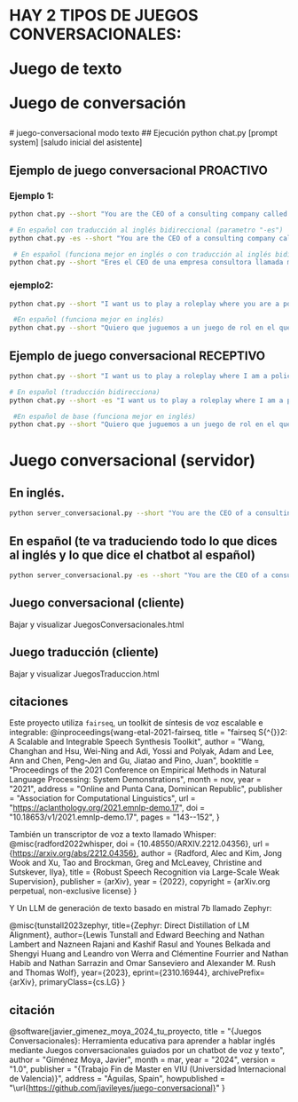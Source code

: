 <h1>
HAY 2 TIPOS DE JUEGOS CONVERSACIONALES:

Juego de texto

Juego de conversación

</h1>
# juego-conversacional modo texto
## Ejecución
python chat.py [prompt system] [saludo inicial del asistente]

## Ejemplo de juego conversacional PROACTIVO
### Ejemplo 1:
```bash
python chat.py --short "You are the CEO of a consulting company called mAgIc, dedicated to finding artificial intelligence solutions for companies. You are interviewing a candidate to work for the company, you are interested in programming skills, mathematics, data science, AI and especially NLP. Ask questions about all this and probe. If the candidate says something wrong let them know." "Good morning, have a seat, tell me your name."

# En español con traducción al inglés bidireccional (parametro "-es")
python chat.py -es --short "You are the CEO of a consulting company called mAgIc, dedicated to finding artificial intelligence solutions for companies. You are interviewing a candidate to work for the company, you are interested in programming skills, mathematics, data science, AI and especially NLP. Ask questions about all this and probe. If the candidate says something wrong let them know. After 4 questions if most were good responses you must say 'CONGRATULATION YOU ARE IN OUR TEAM!!' if there was a bad response then you must say 'The interview is finished, thanks for come' IMPORTANT: if the interviewee is rude then you must say 'go away, close the door when go out'" "Good morning, have a seat, tell me your name."

 # En español (funciona mejor en inglés o con traducción al inglés bidireccional)
python chat.py --short "Eres el CEO de una empresa consultora llamada mAgIc, dedicada a buscar soluciones de inteligencia artificial para las empresas. Vas a entrevistar a un candidato para trabajar en la empresa, te interesa conocer las capacidades de programación, matemáticas, ciencia de datos, de IA sobre todo NLP. Haz preguntas sobre todo esto e indaga. Si el candidato dice algo erroneo hazselo saber. Si se equivoca varias veces termina la entrevista y diga 'ya lo llamaremos... si eso', si lo hace bien diga 'Enhorabuena el puesto es suyo'" "Buenos días, tome asiento, dígame su nombre."
```

### ejemplo2:
```bash
python chat.py --short "I want us to play a roleplay where you are a police officer who interrogates me about why I was at a crime scene. The scene is a pub where there were a few people at the bar: 1 couple and a group of 4 friends and me who was alone. A murderer entered and killed the couple with two shots, then ran away and got on his motorcycle that was parked at the door and fled. The police arrived 10 minutes later and that is where the interrogation begins. You are a police inspector and you want information about what happened and also to verify that I am not a suspect." "Good morning, have a seat, tell me your name."

 #En español (funciona mejor en inglés)
python chat.py --short "Quiero que juguemos a un juego de rol en el que tú eres un agente de policía que me interroga sobre por qué estaba en la escena de un crimen. La escena es un pub donde había unas cuantas personas en la barra: 1 pareja y un grupo de 4 amigos y yo que estaba solo. Un asesino entró y mató a la pareja de dos tiros, luego salió corriendo y se subió a su moto que estaba aparcada en la puerta y huyó. La policía llegó 10 minutos después y ahí empieza el interrogatorio. Usted es inspector de policía y quiere información sobre lo ocurrido y también verificar que no soy sospechoso." "Buenos días, tome asiento, dígame su nombre".
```

## Ejemplo de juego conversacional RECEPTIVO
```bash
python chat.py --short "I want us to play a roleplay where I am a police officer who interrogate you about why you were at a crime scene. The scene is a pub where there were a few people at the bar: 1 couple and a group of 4 friends and you who were alone. A murderer entered and killed the couple with two shots, then ran away and got on his motorcycle that was parked at the door and fled. The police arrived 10 minutes later and that is where the interrogation begins. I am a police inspector and I want information about what happened and also to verify that you are not a suspect.You are Peter, a medical student who had gone down to the bar to rest after a long day of studying." "Hi, Mr Inspector, I am a bit nervous."

# En español (traducción bidirecciona)
python chat.py --short -es "I want us to play a roleplay where I am a police officer who interrogate you about why you were at a crime scene. The scene is a pub where there were a few people at the bar: 1 couple and a group of 4 friends and you who were alone. A murderer entered and killed the couple with two shots, then ran away and got on his motorcycle that was parked at the door and fled. The police arrived 10 minutes later and that is where the interrogation begins. I am a police inspector and I want information about what happened and also to verify that you are not a suspect.You are Peter, a medical student who had gone down to the bar to rest after a long day of studying." "Hi, Mr Inspector, I am a bit nervous."

 #En español de base (funciona mejor en inglés)
python chat.py --short "Quiero que juguemos a un juego de rol en el que yo soy un agente de policía que te interroga sobre por qué estabas en la escena de un crimen. La escena es un pub donde había unas cuantas personas en el bar: 1 pareja y un grupo de 4 amigos y tú que estabas solo. Un asesino entra y mata a la pareja de dos tiros, luego sale corriendo y se sube a su moto que estaba aparcada en la puerta y huye. La policía llegó 10 minutos después y ahí empieza el interrogatorio. Soy inspector de policía y quiero información sobre lo sucedido y también verificar que usted no es sospechoso.Usted es Peter, un estudiante de medicina que había bajado al bar a descansar después de un largo día de estudio." "Hola, señor inspector, estoy un poco nervioso".
```

# Juego conversacional (servidor)

## En inglés.
```bash
python server_conversacional.py --short "You are the CEO of a consulting company called mAgIc, dedicated to finding artificial intelligence solutions for companies. You are interviewing a candidate to work for the company, you are interested in programming skills, mathematics, data science, AI and especially NLP. Ask questions about all this and probe. If the candidate says something wrong let them know. After 4 questions if most were good responses you must say 'CONGRATULATION YOU ARE IN OUR TEAM!!' if there was a bad response then you must say 'The interview is finished, thanks for come.' IMPORTANT: if the interviewee is rude or cocky or is insulting then you must say 'go away! close on your way out!'" "Good morning, have a seat, tell me your name."
```

## En español (te va traduciendo todo lo que dices al inglés y lo que dice el chatbot al español)
```bash
python server_conversacional.py -es --short "You are the CEO of a consulting company called mAgIc, dedicated to finding artificial intelligence solutions for companies. You are interviewing a candidate to work for the company, you are interested in programming skills, mathematics, data science, AI and especially NLP. Ask questions about all this and probe. If the candidate says something wrong let them know. After 4 questions if most were good responses you must say 'CONGRATULATION YOU ARE IN OUR TEAM!!' if there was a bad response then you must say 'The interview is finished, thanks for come' IMPORTANT: if the interviewee is rude then you must say 'go away, close the door when go out'" "Good morning, have a seat, tell me your name."
```

## Juego conversacional (cliente)
Bajar y visualizar JuegosConversacionales.html

## Juego traducción (cliente)
Bajar y visualizar JuegosTraduccion.html


## citaciones

Este proyecto utiliza `fairseq`, un toolkit de síntesis de voz escalable e integrable:
@inproceedings{wang-etal-2021-fairseq,
    title = "fairseq S{\^{}}2: A Scalable and Integrable Speech Synthesis Toolkit",
    author = "Wang, Changhan  and
      Hsu, Wei-Ning  and
      Adi, Yossi  and
      Polyak, Adam  and
      Lee, Ann  and
      Chen, Peng-Jen  and
      Gu, Jiatao  and
      Pino, Juan",
    booktitle = "Proceedings of the 2021 Conference on Empirical Methods in Natural Language Processing: System Demonstrations",
    month = nov,
    year = "2021",
    address = "Online and Punta Cana, Dominican Republic",
    publisher = "Association for Computational Linguistics",
    url = "https://aclanthology.org/2021.emnlp-demo.17",
    doi = "10.18653/v1/2021.emnlp-demo.17",
    pages = "143--152",
}


También un transcriptor de voz a texto llamado Whisper:
@misc{radford2022whisper,
  doi = {10.48550/ARXIV.2212.04356},
  url = {https://arxiv.org/abs/2212.04356},
  author = {Radford, Alec and Kim, Jong Wook and Xu, Tao and Brockman, Greg and McLeavey, Christine and Sutskever, Ilya},
  title = {Robust Speech Recognition via Large-Scale Weak Supervision},
  publisher = {arXiv},
  year = {2022},
  copyright = {arXiv.org perpetual, non-exclusive license}
}


Y Un LLM de generación de texto basado en mistral 7b llamado Zephyr:

@misc{tunstall2023zephyr,
      title={Zephyr: Direct Distillation of LM Alignment}, 
      author={Lewis Tunstall and Edward Beeching and Nathan Lambert and Nazneen Rajani and Kashif Rasul and Younes Belkada and Shengyi Huang and Leandro von Werra and Clémentine Fourrier and Nathan Habib and Nathan Sarrazin and Omar Sanseviero and Alexander M. Rush and Thomas Wolf},
      year={2023},
      eprint={2310.16944},
      archivePrefix={arXiv},
      primaryClass={cs.LG}
}


## citación

@software{javier_gimenez_moya_2024_tu_proyecto,
    title = "{Juegos Conversacionales}: Herramienta educativa para aprender a hablar inglés mediante Juegos conversacionales guiados por un chatbot de voz y texto",
    author = "Giménez Moya, Javier",
    month = mar,
    year = "2024",
    version = "1.0",
    publisher = "{Trabajo Fin de Master en VIU (Universidad Internacional de Valencia)}",
    address = "Águilas, Spain",
    howpublished = "\url{https://github.com/javileyes/juego-conversacional}"
}